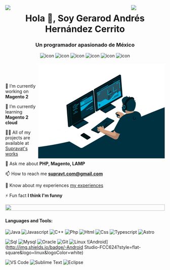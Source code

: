 
<img align="left" src="https://user-images.githubusercontent.com/65187002/144930161-2f783401-8d27-4fdf-a2f7-cc0ba32f1f1f.gif" width="21%" style="display:inline;"><img align="right" src="https://user-images.githubusercontent.com/65187002/144930161-2f783401-8d27-4fdf-a2f7-cc0ba32f1f1f.gif" width="21%" style="display:inline;">

<h1 align="center">Hola 👋, Soy  Gerarod Andrés Hernández Cerrito</h1>
<h3 align="center">Un programador apasionado de México 
</h3>


<p align="center"> 
 

<div align="center">
  <img src="https://techstack-generator.vercel.app/java-icon.svg" alt="icon" width="50" height="50" />
  <img src="https://techstack-generator.vercel.app/cpp-icon.svg" alt="icon" width="50" height="50" />
  <img src="https://techstack-generator.vercel.app/csharp-icon.svg" alt="icon" width="50" height="50" />
  <img src="https://techstack-generator.vercel.app/js-icon.svg" alt="icon"width="50" height="50" />
  <img src="https://techstack-generator.vercel.app/react-icon.svg" alt="icon" width="50" height="50" />
 <img src="https://techstack-generator.vercel.app/mysql-icon.svg" alt="icon" width="50" height="50" />
</div>

<br>

<img align="right" alt="Coding" width="400" src="https://github.com/supravatm/supravatm/blob/main/src/code.gif">

<br><br>

🔭 I’m currently working on **Magento 2**

🌱 I’m currently learning **Magento 2 cloud**

👨‍💻 All of my projects are available at [Supravat's works](https://supravatm.github.io/projects)

💬 Ask me about **PHP, Magento, LAMP**

📫 How to reach me **supravt.com@gmail.com**

📄 Know about my experiences [my experiences](http://supravatm.github.io)

⚡ Fun fact **I think I'm funny**


<img src="https://i.imgur.com/dBaSKWF.gif" height="20" width="100%">

#### Languages and Tools:


![Java](http://img.shields.io/badge/-Java-e8892f?style=flat-square&logo=java&logoColor=white)
![Javascript](http://img.shields.io/badge/-Javascript-fcd400?style=flat-square&logo=javascript&logoColor=black)
![C++](http://img.shields.io/badge/-C++-00599C?style=flat-square&logo=cplusplus&logoColor=white)
![Php](http://img.shields.io/badge/-Php-767bb3?style=flat-square&logo=php&logoColor=white)
![Html](http://img.shields.io/badge/-Html-e24c27?style=flat-square&logo=html5&logoColor=white)
![Css](http://img.shields.io/badge/-Css-2a65f1?style=flat-square&logo=css3&logoColor=white)
![Typescript](http://img.shields.io/badge/-Typescript-3178c6?style=flat-square&logo=typescript&logoColor=white)
![Astro](http://img.shields.io/badge/-Astro-BC52EE?style=flat-square&logo=astro&logoColor=white)

![Sql](http://img.shields.io/badge/-Sql-00758f?style=flat-square&logo=Mysql&logoColor=white)
![Mysql](http://img.shields.io/badge/-Mysql-white?style=flat-square&logo=mysql)
![Oracle](http://img.shields.io/badge/-Oracle-e8892f?style=flat-square&logo=&logoColor=white)
![Git](http://img.shields.io/badge/-Git-white?style=flat-square&logo=git)
![Linux](http://img.shields.io/badge/-Linux-FCC624?style=flat-square&logo=linux&logoColor=white)
![Android](http://img.shields.io/badge/-Android Studio-FCC624?style=flat-square&logo=linux&logoColor=white)


![VS Code](http://img.shields.io/badge/-VS%20Code-black?style=flat-square&logo=visualstudiocode&logoColor=3aa7f2)
![Sublime Text](http://img.shields.io/badge/-Sublime%20Text-484848?style=flat-square&logo=sublimetext)
![Eclipse](http://img.shields.io/badge/-Eclipse-41347e?style=flat-square&logo=eclipse&logoColor=white)







